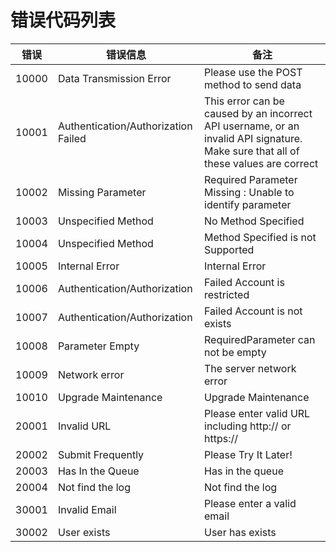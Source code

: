 # 错误代码列表


错误|错误信息|备注
---|---|---
10000|Data Transmission Error|Please use the POST method to send data
10001|Authentication/Authorization Failed|This error can be caused by an incorrect API username, or an invalid API signature. Make sure that all of these values are correct
10002|Missing Parameter|Required Parameter Missing : Unable to identify parameter
10003|Unspecified Method|No Method Specified
10004|Unspecified Method|Method Specified is not Supported
10005|Internal Error|Internal Error
10006|Authentication/Authorization|Failed Account is restricted
10007|Authentication/Authorization|Failed Account is not exists
10008|Parameter Empty|RequiredParameter can not be empty
10009|Network error|The server network error
10010|Upgrade Maintenance|Upgrade Maintenance
20001|Invalid URL|Please enter valid URL including http:// or https://
20002|Submit Frequently|Please Try It Later!
20003|Has In the Queue|Has in the queue
20004|Not find the log|Not find the log
30001|Invalid Email|Please enter a valid email
30002|User exists|User has exists
